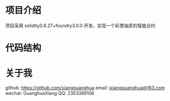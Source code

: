 # 项目介绍

项目采用 solidity0.8.27+foundry3.0.0 开发，实现一个彩票抽奖的智能合约

# 代码结构

# 关于我

github: https://github.com/xiangguanghua
email: ixiangguanghua@163.com
wechat: GuanghuaXiang
QQ: 2353389106
